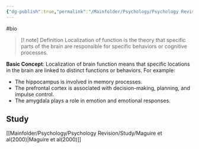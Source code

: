 ```yaml
---
{"dg-publish":true,"permalink":"/Mainfolder/Psychology/Psychology Revision/Topics/Localization/"}
---
```


#bio

>[! note] Definition
Localization of function is the theory that specific parts of the brain are responsible for specific behaviors or cognitive processes. 

**Basic Concept**: Localization of brain function means that specific locations in the brain are linked to distinct functions or behaviors. For example:

- The hippocampus is involved in memory processes.
- The prefrontal cortex is associated with decision-making, planning, and impulse control.
- The amygdala plays a role in emotion and emotional responses.

## Study 
[[Mainfolder/Psychology/Psychology Revision/Study/Maguire et al(2000)\|Maguire et al(2000)]] 